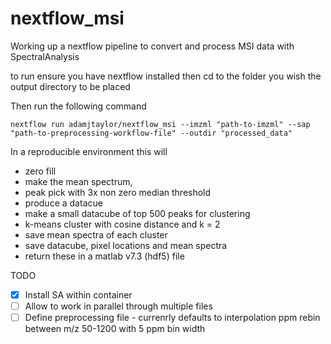# nextflow_msi
Working up a nextflow pipeline to convert and process MSI data with SpectralAnalysis

to run ensure you have nextflow installed then cd to the folder you wish the output directory to be placed

Then run the following command

    nextflow run adamjtaylor/nextflow_msi --imzml "path-to-imzml" --sap "path-to-preprocessing-workflow-file" --outdir "processed_data"

In a reproducible  environment this will
- zero fill
- make the mean spectrum,
- peak pick with 3x non zero median threshold
- produce a datacue
- make a small datacube of top 500 peaks for clustering
- k-means cluster with cosine distance and k = 2
- save mean spectra of each cluster
- save datacube, pixel locations and mean spectra
- return these in a matlab v7.3 (hdf5) file

TODO

- [x] Install SA within container
- [ ] Allow to work in parallel through multiple files
- [ ] Define preprocessing file - currenrly defaults to interpolation ppm rebin between m/z 50-1200 with 5 ppm bin width
